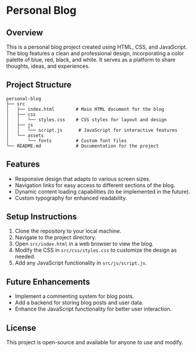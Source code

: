 # Personal Blog

## Overview
This is a personal blog project created using HTML, CSS, and JavaScript. The blog features a clean and professional design, incorporating a color palette of blue, red, black, and white. It serves as a platform to share thoughts, ideas, and experiences.

## Project Structure
```
personal-blog
├── src
│   ├── index.html        # Main HTML document for the blog
│   ├── css
│   │   └── styles.css    # CSS styles for layout and design
│   ├── js
│   │   └── script.js      # JavaScript for interactive features
│   └── assets
│       └── fonts         # Custom font files
└── README.md             # Documentation for the project
```

## Features
- Responsive design that adapts to various screen sizes.
- Navigation links for easy access to different sections of the blog.
- Dynamic content loading capabilities (to be implemented in the future).
- Custom typography for enhanced readability.

## Setup Instructions
1. Clone the repository to your local machine.
2. Navigate to the project directory.
3. Open `src/index.html` in a web browser to view the blog.
4. Modify the CSS in `src/css/styles.css` to customize the design as needed.
5. Add any JavaScript functionality in `src/js/script.js`.

## Future Enhancements
- Implement a commenting system for blog posts.
- Add a backend for storing blog posts and user data.
- Enhance the JavaScript functionality for better user interaction.

## License
This project is open-source and available for anyone to use and modify.
